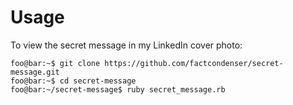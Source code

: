 # Usage
To view the secret message in my LinkedIn cover photo:
```console
foo@bar:~$ git clone https://github.com/factcondenser/secret-message.git
foo@bar:~$ cd secret-message
foo@bar:~/secret-message$ ruby secret_message.rb
```

